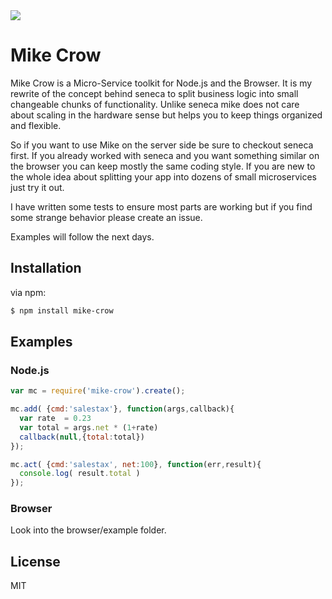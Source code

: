 <img src="https://raw.github.com/bitterulf/mike-crow/master/images/mikecrow-logo.png" />

# Mike Crow

Mike Crow is a Micro-Service toolkit for Node.js and the Browser.
It is my rewrite of the concept behind seneca to split business logic into small changeable chunks of functionality.
Unlike seneca mike does not care about scaling in the hardware sense but helps you to keep things organized and flexible.

So if you want to use Mike on the server side be sure to checkout seneca first.
If you already worked with seneca and you want something similar on the browser you can keep mostly the same coding style.
If you are new to the whole idea about splitting your app into dozens of small microservices just try it out.

I have written some tests to ensure most parts are working but if you find some strange behavior please create an issue.

Examples will follow the next days.

## Installation

via npm:

```bash
$ npm install mike-crow
```


## Examples

### Node.js

```javascript
var mc = require('mike-crow').create();

mc.add( {cmd:'salestax'}, function(args,callback){
  var rate  = 0.23
  var total = args.net * (1+rate)
  callback(null,{total:total})
});

mc.act( {cmd:'salestax', net:100}, function(err,result){
  console.log( result.total )
});
```

### Browser

Look into the browser/example folder.

## License

MIT
